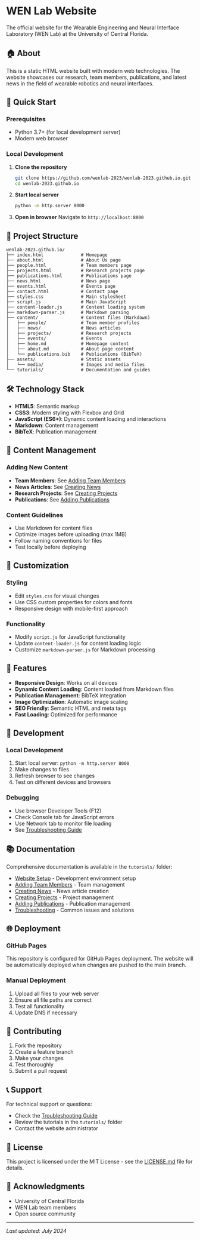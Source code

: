 # WEN Lab Website

The official website for the Wearable Engineering and Neural Interface Laboratory (WEN Lab) at the University of Central Florida.

## 🏠 About

This is a static HTML website built with modern web technologies. The website showcases our research, team members, publications, and latest news in the field of wearable robotics and neural interfaces.

## 🚀 Quick Start

### Prerequisites
- Python 3.7+ (for local development server)
- Modern web browser

### Local Development
1. **Clone the repository**
   ```bash
   git clone https://github.com/wenlab-2023/wenlab-2023.github.io.git
   cd wenlab-2023.github.io
   ```

2. **Start local server**
   ```bash
   python -m http.server 8000
   ```

3. **Open in browser**
   Navigate to `http://localhost:8000`

## 📁 Project Structure

```
wenlab-2023.github.io/
├── index.html              # Homepage
├── about.html              # About Us page
├── people.html             # Team members page
├── projects.html           # Research projects page
├── publications.html       # Publications page
├── news.html               # News page
├── events.html             # Events page
├── contact.html            # Contact page
├── styles.css              # Main stylesheet
├── script.js               # Main JavaScript
├── content-loader.js       # Content loading system
├── markdown-parser.js      # Markdown parsing
├── content/                # Content files (Markdown)
│   ├── people/             # Team member profiles
│   ├── news/               # News articles
│   ├── projects/           # Research projects
│   ├── events/             # Events
│   ├── home.md             # Homepage content
│   ├── about.md            # About page content
│   └── publications.bib    # Publications (BibTeX)
├── assets/                 # Static assets
│   └── media/              # Images and media files
└── tutorials/              # Documentation and guides
```

## 🛠️ Technology Stack

- **HTML5**: Semantic markup
- **CSS3**: Modern styling with Flexbox and Grid
- **JavaScript (ES6+)**: Dynamic content loading and interactions
- **Markdown**: Content management
- **BibTeX**: Publication management

## 📝 Content Management

### Adding New Content
- **Team Members**: See [Adding Team Members](tutorials/adding-team-members.md)
- **News Articles**: See [Creating News](tutorials/creating-news.md)
- **Research Projects**: See [Creating Projects](tutorials/creating-projects.md)
- **Publications**: See [Adding Publications](tutorials/adding-publications.md)

### Content Guidelines
- Use Markdown for content files
- Optimize images before uploading (max 1MB)
- Follow naming conventions for files
- Test locally before deploying

## 🎨 Customization

### Styling
- Edit `styles.css` for visual changes
- Use CSS custom properties for colors and fonts
- Responsive design with mobile-first approach

### Functionality
- Modify `script.js` for JavaScript functionality
- Update `content-loader.js` for content loading logic
- Customize `markdown-parser.js` for Markdown processing

## 📱 Features

- **Responsive Design**: Works on all devices
- **Dynamic Content Loading**: Content loaded from Markdown files
- **Publication Management**: BibTeX integration
- **Image Optimization**: Automatic image scaling
- **SEO Friendly**: Semantic HTML and meta tags
- **Fast Loading**: Optimized for performance

## 🔧 Development

### Local Development
1. Start local server: `python -m http.server 8000`
2. Make changes to files
3. Refresh browser to see changes
4. Test on different devices and browsers

### Debugging
- Use browser Developer Tools (F12)
- Check Console tab for JavaScript errors
- Use Network tab to monitor file loading
- See [Troubleshooting Guide](tutorials/troubleshooting.md)

## 📚 Documentation

Comprehensive documentation is available in the `tutorials/` folder:

- [Website Setup](tutorials/website-setup.md) - Development environment setup
- [Adding Team Members](tutorials/adding-team-members.md) - Team management
- [Creating News](tutorials/creating-news.md) - News article creation
- [Creating Projects](tutorials/creating-projects.md) - Project management
- [Adding Publications](tutorials/adding-publications.md) - Publication management
- [Troubleshooting](tutorials/troubleshooting.md) - Common issues and solutions

## 🌐 Deployment

### GitHub Pages
This repository is configured for GitHub Pages deployment. The website will be automatically deployed when changes are pushed to the main branch.

### Manual Deployment
1. Upload all files to your web server
2. Ensure all file paths are correct
3. Test all functionality
4. Update DNS if necessary

## 🤝 Contributing

1. Fork the repository
2. Create a feature branch
3. Make your changes
4. Test thoroughly
5. Submit a pull request

## 📞 Support

For technical support or questions:
- Check the [Troubleshooting Guide](tutorials/troubleshooting.md)
- Review the tutorials in the `tutorials/` folder
- Contact the website administrator

## 📄 License

This project is licensed under the MIT License - see the [LICENSE.md](LICENSE.md) file for details.

## 🙏 Acknowledgments

- University of Central Florida
- WEN Lab team members
- Open source community

---

*Last updated: July 2024*

